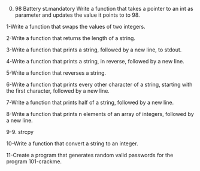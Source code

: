 0. 98 Battery st.mandatory
Write a function that takes a pointer to an int as parameter and updates the value it points to to 98.

1-Write a function that swaps the values of two integers.

2-Write a function that returns the length of a string.

3-Write a function that prints a string, followed by a new line, to stdout.

4-Write a function that prints a string, in reverse, followed by a new line.

5-Write a function that reverses a string.

6-Write a function that prints every other character of a string, starting with the first character, followed by a new line.

7-Write a function that prints half of a string, followed by a new line.

8-Write a function that prints n elements of an array of integers, followed by a new line.

9-9. strcpy

10-Write a function that convert a string to an integer.

11-Create a program that generates random valid passwords for the program 101-crackme.
